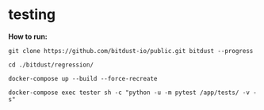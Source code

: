 # testing

**How to run:**

`git clone https://github.com/bitdust-io/public.git bitdust --progress`

`cd ./bitdust/regression/`

`docker-compose up --build --force-recreate`

`docker-compose exec tester sh -c "python -u -m pytest /app/tests/ -v -s"`
